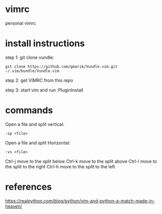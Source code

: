 # vimrc
personal vimrc

# install instructions
step 1: git clone vundle:
```
git clone https://github.com/gmarik/Vundle.vim.git ~/.vim/bundle/Vundle.vim
```

step 2: get VIMRC from this repo

step 3: start vim and run :PluginInstall

# commands
Open a file and split vertical:
```
:sp <file>
```

Open a file and split Horizontal:
```
:vs <file>
```

Ctrl-j move to the split below
Ctrl-k move to the split above
Ctrl-l move to the split to the right
Ctrl-h move to the split to the left

# references
https://realpython.com/blog/python/vim-and-python-a-match-made-in-heaven/
